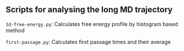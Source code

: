 ## Scripts for analysing the long MD trajectory

```1d-free-energy.py```: Calculates free energy profile by histogram based method

```first-passage.py```: Calculates first passage times and their average
